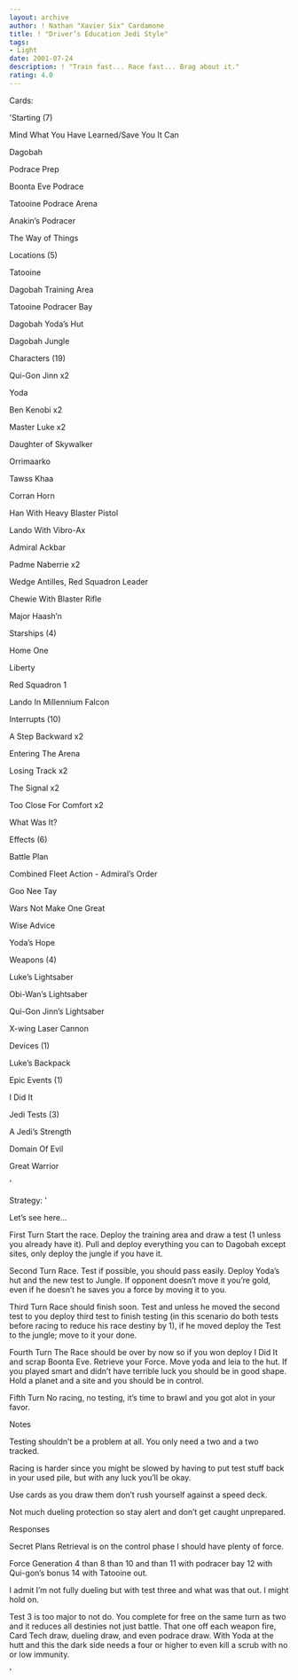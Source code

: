 ```yaml
---
layout: archive
author: ! Nathan "Xavier Six" Cardamone
title: ! "Driver’s Education Jedi Style"
tags:
- Light
date: 2001-07-24
description: ! "Train fast... Race fast... Brag about it."
rating: 4.0
---
```

Cards: 

'Starting (7)


Mind What You Have Learned/Save You It Can 

Dagobah

Podrace Prep

Boonta Eve Podrace

Tatooine Podrace Arena

Anakin’s Podracer

The Way of Things


Locations (5)


Tatooine

Dagobah Training Area 

Tatooine Podracer Bay 

Dagobah Yoda’s Hut 

Dagobah Jungle 


Characters (19)


Qui-Gon Jinn  x2

Yoda 

Ben Kenobi  x2

Master Luke  x2

Daughter of Skywalker 

Orrimaarko 

Tawss Khaa 

Corran Horn 

Han With Heavy Blaster Pistol

Lando With Vibro-Ax 

Admiral Ackbar  

Padme Naberrie x2

Wedge Antilles, Red Squadron Leader 

Chewie With Blaster Rifle 

Major Haash’n 


Starships (4)


Home One 

Liberty 

Red Squadron 1 

Lando In Millennium Falcon 


Interrupts (10)


A Step Backward  x2

Entering The Arena 

Losing Track  x2

The Signal  x2

Too Close For Comfort  x2

What Was It?


Effects (6)


Battle Plan 

Combined Fleet Action - Admiral’s Order 

Goo Nee Tay  

Wars Not Make One Great 

Wise Advice 

Yoda’s Hope 


Weapons (4)


Luke’s Lightsaber 

Obi-Wan’s Lightsaber 

Qui-Gon Jinn’s Lightsaber 

X-wing Laser Cannon 


Devices (1)


Luke’s Backpack 


Epic Events (1)


I Did It 


Jedi Tests (3)


A Jedi’s Strength 

Domain Of Evil 

Great Warrior 



'

Strategy: '

Let’s see here...


First Turn Start the race. Deploy the training area and draw a test (1 unless you already have it). Pull and deploy everything you can to Dagobah except sites, only deploy the jungle if you have it.


Second Turn Race. Test if possible, you should pass easily. Deploy Yoda’s hut and the new test to Jungle. If opponent doesn’t move it you’re gold, even if he doesn’t he saves you a force by moving it to you. 


Third Turn Race should finish soon. Test and unless he moved the second test to you deploy third test to finish testing (in this scenario do both tests before racing to reduce his race destiny by 1), if he moved deploy the Test to the jungle; move to it your done.


Fourth Turn The Race should be over by now so if you won deploy I Did It and scrap Boonta Eve. Retrieve your Force. Move yoda and leia to the hut. If you played smart and didn’t have terrible luck you should be in good shape. Hold a planet and a site and you should be in control.


Fifth Turn No racing, no testing, it’s time to brawl and you got alot in your favor.


Notes 


Testing shouldn’t be a problem at all. You only need a two and a two tracked.


Racing is harder since you might be slowed by having to put test stuff back in your used pile, but with any luck you’ll be okay.


Use cards as you draw them don’t rush yourself against a speed deck.


Not much dueling protection so stay alert and don’t get caught unprepared. 


Responses


Secret Plans Retrieval is on the control phase I should have plenty of force.


Force Generation 4 than 8 than 10 and than 11 with podracer bay 12 with Qui-gon’s bonus 14 with Tatooine out. 


I admit I’m not fully dueling but with test three and what was that out. I might hold on. 


Test 3 is too major to not do. You complete for free on the same turn as two and it reduces all destinies not just battle. That one off each weapon fire, Card Tech draw, dueling draw, and even podrace draw. With Yoda at the hutt and this the dark side needs a four or higher to even kill a scrub with no or low immunity.


'